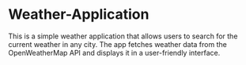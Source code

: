 # Weather-Application
This is a simple weather application that allows users to search for the current weather in any city. The app fetches weather data from the OpenWeatherMap API and displays it in a user-friendly interface.
